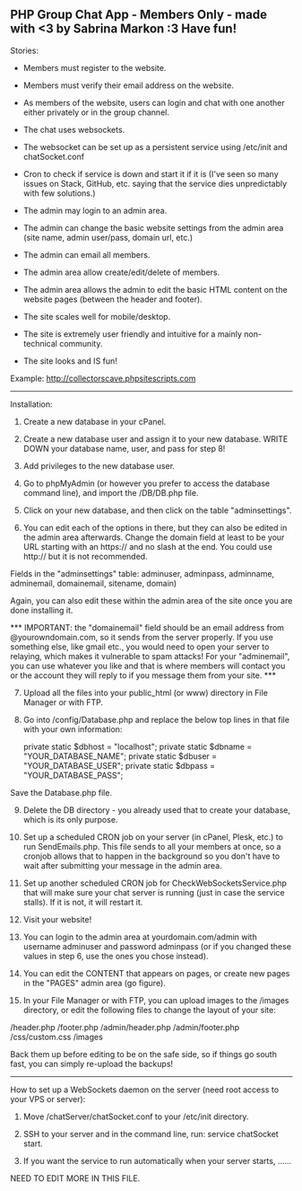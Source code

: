 PHP Group Chat App - Members Only - made with <3 by Sabrina Markon :3 Have fun!
------------------------------------------------------------------------------------

Stories:

- Members must register to the website.

- Members must verify their email address on the website.

- As members of the website, users can login and chat with one another either privately or in the group channel.

- The chat uses websockets.

- The websocket can be set up as a persistent service using /etc/init and chatSocket.conf

- Cron to check if service is down and start it if it is (I've seen so many issues on Stack, GitHub, etc. saying that the service dies unpredictably with few solutions.)

- The admin may login to an admin area.

- The admin can change the basic website settings from the admin area (site name, admin user/pass, domain url, etc.)

- The admin can email all members.

- The admin area allow create/edit/delete of members.

- The admin area allows the admin to edit the basic HTML content on the website pages (between the header and footer).

- The site scales well for mobile/desktop.

- The site is extremely user friendly and intuitive for a mainly non-technical community.

- The site looks and IS fun!

Example: http://collectorscave.phpsitescripts.com

------------------------------------------------------------------------------------

Installation:

1) Create a new database in your cPanel.

2) Create a new database user and assign it to your new database. WRITE DOWN your database name, user, and pass for step 8!

3) Add privileges to the new database user.

4) Go to phpMyAdmin (or however you prefer to access the database command line), and import the /DB/DB.php file.

5) Click on your new database, and then click on the table "adminsettings".

6) You can edit each of the options in there, but they can also be edited in the admin area afterwards. Change the domain field
at least to be your URL starting with an https:// and no slash at the end. You could use http:// but it is not recommended.

Fields in the "adminsettings" table: adminuser, adminpass, adminname, adminemail, domainemail, sitename, domain)

Again, you can also edit these within the admin area of the site once you are done installing it.

*** IMPORTANT: the "domainemail" field should be an email address from @yourowndomain.com, so it sends from the server properly. If you use
something else, like gmail etc., you would need to open your server to relaying, which makes it vulnerable to spam attacks! For your "adminemail", 
you can use whatever you like and that is where members will contact you or the account they will reply to if you message them from your site. ***

7) Upload all the files into your public_html (or www) directory in File Manager or with FTP.

8) Go into /config/Database.php and replace the below top lines in that file with your own information:

	private static $dbhost = "localhost";
	private static $dbname = "YOUR_DATABASE_NAME";
	private static $dbuser = "YOUR_DATABASE_USER";
	private static $dbpass = "YOUR_DATABASE_PASS";

Save the Database.php file.

9) Delete the DB directory - you already used that to create your database, which is its only purpose.

10) Set up a scheduled CRON job on your server (in cPanel, Plesk, etc.) to run SendEmails.php. This file sends to all your members at once,
so a cronjob allows that to happen in the background so you don't have to wait after submitting your message in the admin area.

11) Set up another scheduled CRON job for CheckWebSocketsService.php that will make sure your chat server is running (just in case the service stalls). 
If it is not, it will restart it.

12) Visit your website!

13) You can login to the admin area at yourdomain.com/admin with username adminuser and password adminpass (or if you changed these values in step 6,
use the ones you chose instead).

14) You can edit the CONTENT that appears on pages, or create new pages in the "PAGES" admin area (go figure).

15) In your File Manager or with FTP, you can upload images to the /images directory, or edit the following files to change the layout of your site:

/header.php
/footer.php
/admin/header.php
/admin/footer.php
/css/custom.css
/images

Back them up before editing to be on the safe side, so if things go south fast, you can simply re-upload the backups!

------------------------------------------------------------------------------------

How to set up a WebSockets daemon on the server (need root access to your VPS or server):

1) Move /chatServer/chatSocket.conf to your /etc/init directory.

2) SSH to your server and in the command line, run: service chatSocket start.

3) If you want the service to run automatically when your server starts, ......

NEED TO EDIT MORE IN THIS FILE.